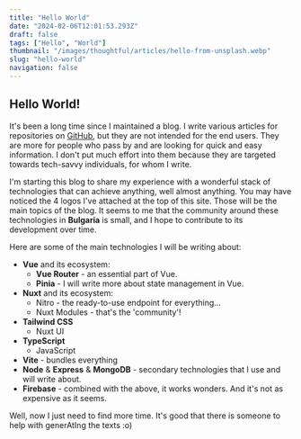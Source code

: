 ```yaml
---
title: "Hello World"
date: "2024-02-06T12:01:53.293Z"
draft: false
tags: ["Hello", "World"]
thumbnail: "/images/thoughtful/articles/hello-from-unsplash.webp"
slug: "hello-world"
navigation: false
---
```


## Hello World!

It's been a long time since I maintained a blog. I write various articles for repositories on [GitHub](https://github.com/howbizarre), but they are not intended for the end users. They are more for people who pass by and are looking for quick and easy information. I don't put much effort into them because they are targeted towards tech-savvy individuals, for whom I write.

<!--more-->

I'm starting this blog to share my experience with a wonderful stack of technologies that can achieve anything, well almost anything. You may have noticed the 4 logos I've attached at the top of this site. Those will be the main topics of the blog. It seems to me that the community around these technologies in **Bulgaria** is small, and I hope to contribute to its development over time.

Here are some of the main technologies I will be writing about:

- **Vue** and its ecosystem:
  - **Vue Router** - an essential part of Vue.
  - **Pinia** - I will write more about state management in Vue.
- **Nuxt** and its ecosystem:
  - Nitro - the ready-to-use endpoint for everything...
  - Nuxt Modules - that's the 'community'!
- **Tailwind CSS**
  - Nuxt UI
- **TypeScript**
  - JavaScript
- **Vite** - bundles everything
- **Node** & **Express** & **MongoDB** - secondary technologies that I use and will write about.
- **Firebase** - combined with the above, it works wonders. And it's not as expensive as it seems.

Well, now I just need to find more time. It's good that there is someone to help with generAtIng the texts :o)
